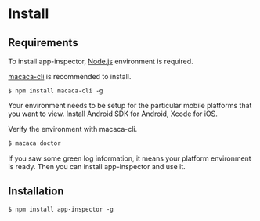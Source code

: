 # Install

## Requirements

To install app-inspector, [Node.js](https://nodejs.org) environment is required.

[macaca-cli](https://macacajs.github.io/cli-usage.html) is recommended to install.

```base
$ npm install macaca-cli -g
```

Your environment needs to be setup for the particular mobile platforms that you want to view. Install Android SDK for Android, Xcode for iOS.

Verify the environment with macaca-cli.

```bash
$ macaca doctor
```

If you saw some green log information, it means your platform environment is ready. Then you can install app-inspector and use it.

## Installation

```base
$ npm install app-inspector -g
```

